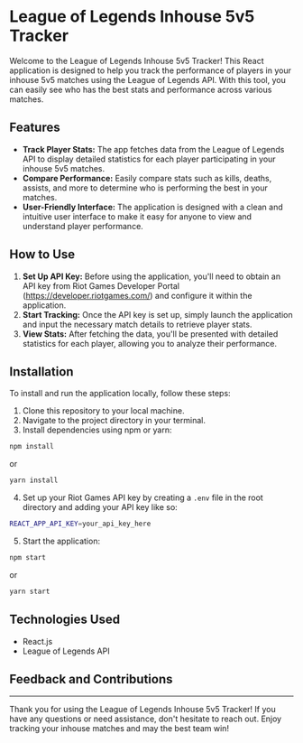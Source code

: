 # League of Legends Inhouse 5v5 Tracker

Welcome to the League of Legends Inhouse 5v5 Tracker! This React application is designed to help you track the performance of players in your inhouse 5v5 matches using the League of Legends API. With this tool, you can easily see who has the best stats and performance across various matches.

## Features

- **Track Player Stats:** The app fetches data from the League of Legends API to display detailed statistics for each player participating in your inhouse 5v5 matches.
- **Compare Performance:** Easily compare stats such as kills, deaths, assists, and more to determine who is performing the best in your matches.
- **User-Friendly Interface:** The application is designed with a clean and intuitive user interface to make it easy for anyone to view and understand player performance.

## How to Use

1. **Set Up API Key:** Before using the application, you'll need to obtain an API key from Riot Games Developer Portal (https://developer.riotgames.com/) and configure it within the application.
2. **Start Tracking:** Once the API key is set up, simply launch the application and input the necessary match details to retrieve player stats.
3. **View Stats:** After fetching the data, you'll be presented with detailed statistics for each player, allowing you to analyze their performance.

## Installation

To install and run the application locally, follow these steps:

1. Clone this repository to your local machine.
2. Navigate to the project directory in your terminal.
3. Install dependencies using npm or yarn:

```bash
npm install
```

or

```bash
yarn install
```

4. Set up your Riot Games API key by creating a `.env` file in the root directory and adding your API key like so:

```bash
REACT_APP_API_KEY=your_api_key_here
```

5. Start the application:

```bash
npm start
```

or

```bash
yarn start
```

## Technologies Used

- React.js
- League of Legends API

## Feedback and Contributions

---

Thank you for using the League of Legends Inhouse 5v5 Tracker! If you have any questions or need assistance, don't hesitate to reach out. Enjoy tracking your inhouse matches and may the best team win!
